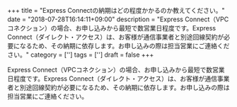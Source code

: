+++
title = "Express Connectの納期はどの程度かかるのか教えてください。"
date = "2018-07-28T16:14:11+09:00"
description = "Express Connect（VPCコネクション）の場合、お申し込みから最短で数営業日程度です。Express Connect（ダイレクト・アクセス）は、お客様が通信事業者と別途回線契約が必要になるため、その納期に依存します。お申し込みの際は担当営業にご連絡ください。"
category = ['']
tags = ['']
draft = false
+++

Express Connect（VPCコネクション）の場合、お申し込みから最短で数営業日程度です。Express Connect（ダイレクト・アクセス）は、お客様が通信事業者と別途回線契約が必要になるため、その納期に依存します。お申し込みの際は担当営業にご連絡ください。
